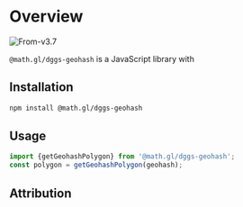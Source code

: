 # Overview

<p class="badges">
  <img src="https://img.shields.io/badge/From-v3.7-blue.svg?style=flat-square" alt="From-v3.7" />
</p>


`@math.gl/dggs-geohash` is a JavaScript library with 

## Installation

```bash
npm install @math.gl/dggs-geohash
```

## Usage

```js
import {getGeohashPolygon} from '@math.gl/dggs-geohash';
const polygon = getGeohashPolygon(geohash);
```

## Attribution

